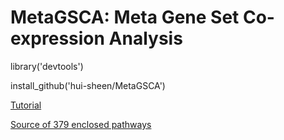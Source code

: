 # MetaGSCA: Meta Gene Set Co-expression Analysis

library('devtools')

install_github('hui-sheen/MetaGSCA')

[Tutorial](https://hui-sheen.github.io/MetaGSCA/MetaGSCA_tutorial.html)

[Source of 379 enclosed pathways](inst/extdata/PathwaySource.txt)
